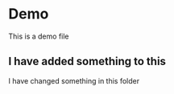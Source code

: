 # Demo

This is a demo file

## I have added something to this

I have changed something in this folder

